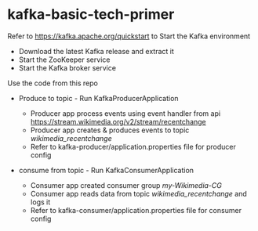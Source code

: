 # kafka-basic-tech-primer

Refer to https://kafka.apache.org/quickstart to Start the Kafka environment
- Download the latest Kafka release and extract it
- Start the ZooKeeper service
- Start the Kafka broker service

Use the code from this repo 
- Produce to topic -  Run KafkaProducerApplication 
  * Producer app process events using event handler from api https://stream.wikimedia.org/v2/stream/recentchange
  * Producer app creates & produces events to topic _wikimedia_recentchange_
  * Refer to kafka-producer/application.properties file for producer config
  
- consume from topic - Run KafkaConsumerApplication 
  * Consumer app created consumer group _my-Wikimedia-CG_ 
  * Consumer app reads data from topic _wikimedia_recentchange_ and logs it
  * Refer to kafka-consumer/application.properties file for consumer config

